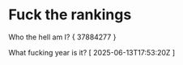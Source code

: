 # Fuck the rankings

Who the hell am I?
{ 37884277 }

What fucking year is it?
[ 2025-06-13T17:53:20Z ]
